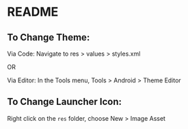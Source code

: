 # README

## To Change Theme:

Via Code: Navigate to res > values > styles.xml

OR

Via Editor: In the Tools menu, Tools > Android > Theme Editor


## To Change Launcher Icon:

Right click on the `res` folder, choose New > Image Asset

